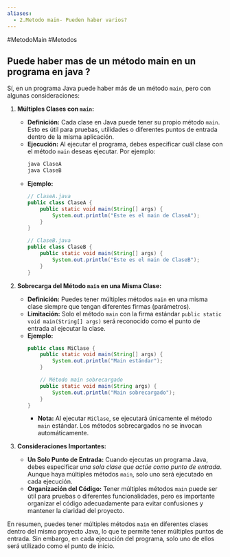 ```yaml
---
aliases:
  - 2.Metodo main- Pueden haber varios?
---
```

#MetodoMain #Metodos 
## Puede haber mas de un método main en un programa en java ?
Sí, en un programa Java puede haber más de un método `main`, pero con algunas consideraciones:

1. **Múltiples Clases con `main`:**
   - **Definición:** Cada clase en Java puede tener su propio método `main`. Esto es útil para pruebas, utilidades o diferentes puntos de entrada dentro de la misma aplicación.
   - **Ejecución:** Al ejecutar el programa, debes especificar cuál clase con el método `main` deseas ejecutar. Por ejemplo:
     ```bash
     java ClaseA
     java ClaseB
     ```
   - **Ejemplo:**
     ```java
     // ClaseA.java
     public class ClaseA {
         public static void main(String[] args) {
             System.out.println("Este es el main de ClaseA");
         }
     }

     // ClaseB.java
     public class ClaseB {
         public static void main(String[] args) {
             System.out.println("Este es el main de ClaseB");
         }
     }
     ```

2. **Sobrecarga del Método `main` en una Misma Clase:**
   - **Definición:** Puedes tener múltiples métodos `main` en una misma clase siempre que tengan diferentes firmas (parámetros).
   - **Limitación:** Solo el método `main` con la firma estándar `public static void main(String[] args)` será reconocido como el punto de entrada al ejecutar la clase.
   - **Ejemplo:**
     ```java
     public class MiClase {
         public static void main(String[] args) {
             System.out.println("Main estándar");
         }

         // Método main sobrecargado
         public static void main(String args) {
             System.out.println("Main sobrecargado");
         }
     }
     ```
     - **Nota:** Al ejecutar `MiClase`, se ejecutará únicamente el método `main` estándar. Los métodos sobrecargados no se invocan automáticamente.

3. **Consideraciones Importantes:**
   - **Un Solo Punto de Entrada:** Cuando ejecutas un programa Java, debes especificar *una sola clase que actúe como punto de entrada*. Aunque haya múltiples métodos `main`, solo uno será ejecutado en cada ejecución.
   - **Organización del Código:** Tener múltiples métodos `main` puede ser útil para pruebas o diferentes funcionalidades, pero es importante organizar el código adecuadamente para evitar confusiones y mantener la claridad del proyecto.

En resumen, puedes tener múltiples métodos `main` en diferentes clases dentro del mismo proyecto Java, lo que te permite tener múltiples puntos de entrada. Sin embargo, en cada ejecución del programa, solo uno de ellos será utilizado como el punto de inicio.